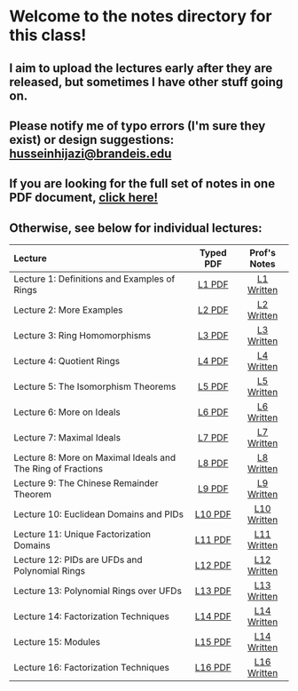 # Welcome to the notes directory for this class! 
## I aim to upload the lectures early after they are released, but sometimes I have other stuff going on.
## Please notify me of typo errors (I'm sure they exist) or design suggestions: <husseinhijazi@brandeis.edu>

## If you are looking for the full set of notes in one PDF document, [click here!](https://hushus46.github.io/28B-Notes/Main.pdf)

## Otherwise, see below for individual lectures:

| Lecture      | Typed PDF | Prof's Notes     |
| :---        |    :----:   |          :----: |
| Lecture 1: Definitions and Examples of Rings    | [L1 PDF](https://hushus46.github.io/28B-Notes/L1/L1.pdf)       | [L1 Written](https://hushus46.github.io/28B-Notes/L1/Lecture%201%20Written.pdf)   |
| Lecture 2: More Examples   | [L2 PDF](https://hushus46.github.io/28B-Notes/L2/L2.pdf)        | [L2 Written](https://hushus46.github.io/28B-Notes/L2/Lecture%202%20Written.pdf)      |
| Lecture 3: Ring Homomorphisms   | [L3 PDF](https://hushus46.github.io/28B-Notes/L3/L3.pdf)        | [L3 Written](https://hushus46.github.io/28B-Notes/L3/Lecture%203%20Written.pdf)      |
| Lecture 4: Quotient Rings  | [L4 PDF](https://hushus46.github.io/28B-Notes/L4/L4.pdf)         | [L4 Written](https://hushus46.github.io/28B-Notes/L4/Lecture%204%20Written.pdf)     |
| Lecture 5: The Isomorphism Theorems   | [L5 PDF](https://hushus46.github.io/28B-Notes/L5/L5.pdf)         | [L5 Written](https://hushus46.github.io/28B-Notes/L5/Lecture%205%20Written.pdf)      |
| Lecture 6: More on Ideals  | [L6 PDF](https://hushus46.github.io/28B-Notes/L6/L6.pdf)        |    [L6 Written](https://hushus46.github.io/28B-Notes/L6/Lecture%206%20Written.pdf)    |
| Lecture 7: Maximal Ideals  | [L7 PDF](https://hushus46.github.io/28B-Notes/L7/L7.pdf)         |    [L7 Written](https://hushus46.github.io/28B-Notes/L7/Lecture%207%20Written.pdf)    |
| Lecture 8: More on Maximal Ideals and The Ring of Fractions  | [L8 PDF](https://hushus46.github.io/28B-Notes/L8/L8.pdf)        | [L8 Written](https://hushus46.github.io/28B-Notes/L8/Lecture%208%20Written.pdf)        |
| Lecture 9: The Chinese Remainder Theorem   | [L9 PDF](https://hushus46.github.io/28B-Notes/L9/L9.pdf)         | [L9 Written](https://hushus46.github.io/28B-Notes/L9/Lecture%209%20Written.pdf)        |
| Lecture 10: Euclidean Domains and PIDs   | [L10 PDF](https://hushus46.github.io/28B-Notes/L10/L10.pdf)         | [L10 Written](https://hushus46.github.io/28B-Notes/L10/Lecture%2010%20Written.pdf)         |
| Lecture 11: Unique Factorization Domains  | [L11 PDF](https://hushus46.github.io/28B-Notes/L11/L11.pdf)        | [L11 Written](https://hushus46.github.io/28B-Notes/L11/Lecture%2011%20Written.pdf)        |
| Lecture 12: PIDs are UFDs and Polynomial Rings   | [L12 PDF](https://hushus46.github.io/28B-Notes/L12/L12.pdf)         | [L12 Written](https://hushus46.github.io/28B-Notes/L12/Lecture%2012%20Written.pdf)     |
| Lecture 13: Polynomial Rings over UFDs   | [L13 PDF](https://hushus46.github.io/28B-Notes/L13/L13.pdf)        | [L13 Written](https://hushus46.github.io/28B-Notes/L13/Lecture%2013%20Written.pdf)     |
| Lecture 14: Factorization Techniques   | [L14 PDF](https://hushus46.github.io/28B-Notes/L14/L14.pdf)        | [L14 Written](https://hushus46.github.io/28B-Notes/L14/Lecture%2014%20Written.pdf)     |
| Lecture 15: Modules   | [L15 PDF](https://hushus46.github.io/28B-Notes/L15/L15.pdf)        | [L14 Written](https://hushus46.github.io/28B-Notes/L15/Lecture%2015%20Written.pdf)     |
| Lecture 16: Factorization Techniques   | [L16 PDF](https://hushus46.github.io/28B-Notes/L16/L16.pdf)        | [L16 Written](https://hushus46.github.io/28B-Notes/L16/Lecture%2016%20Written.pdf)     |
